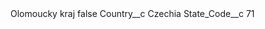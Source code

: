 <?xml version="1.0" encoding="UTF-8"?>
<CustomMetadata xmlns="http://soap.sforce.com/2006/04/metadata" xmlns:xsi="http://www.w3.org/2001/XMLSchema-instance" xmlns:xsd="http://www.w3.org/2001/XMLSchema">
    <label>Olomoucky kraj</label>
    <protected>false</protected>
    <values>
        <field>Country__c</field>
        <value xsi:type="xsd:string">Czechia</value>
    </values>
    <values>
        <field>State_Code__c</field>
        <value xsi:type="xsd:string">71</value>
    </values>
</CustomMetadata>
